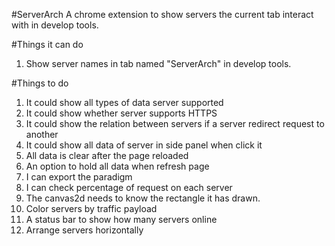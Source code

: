 #ServerArch
A chrome extension to show servers the current tab interact with in develop tools.

#Things it can do
1. Show server names in tab named "ServerArch" in develop tools.

#Things to do
1. It could show all types of data server supported
2. It could show whether server supports HTTPS
3. It could show the relation between servers if a server redirect request to another
4. It could show all data of server in side panel when click it
5. All data is clear after the page reloaded
6. An option to hold all data when refresh page
7. I can export the paradigm
8. I can check percentage of request on each server
9. The canvas2d needs to know the rectangle it has drawn.
10. Color servers by traffic payload
11. A status bar to show how many servers online
12. Arrange servers horizontally